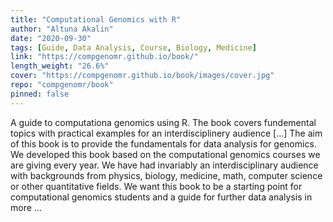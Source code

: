 ```yaml
---
title: "Computational Genomics with R"
author: "Altuna Akalin"
date: "2020-09-30"
tags: [Guide, Data Analysis, Course, Biology, Medicine]
link: "https://compgenomr.github.io/book/"
length_weight: "26.6%"
cover: "https://compgenomr.github.io/book/images/cover.jpg"
repo: "compgenomr/book"
pinned: false
---
```


A guide to computationa genomics using R. The book covers fundemental topics with practical examples for an interdisciplinery audience [...] The aim of this book is to provide the fundamentals for data analysis for genomics. We developed this book based on the computational genomics courses we are giving every year. We have had invariably an interdisciplinary audience with backgrounds from physics, biology, medicine, math, computer science or other quantitative fields. We want this book to be a starting point for computational genomics students and a guide for further data analysis in more ...
